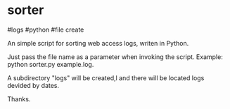 
# sorter
#logs
#python
#file create

An simple script for sorting web access logs, writen in Python. 

Just pass the file name as a parameter when invoking the script.
Example: 
python sorter.py example.log.

A subdirectory "logs" will be created,l and there will be located logs devided by dates.

Thanks.
